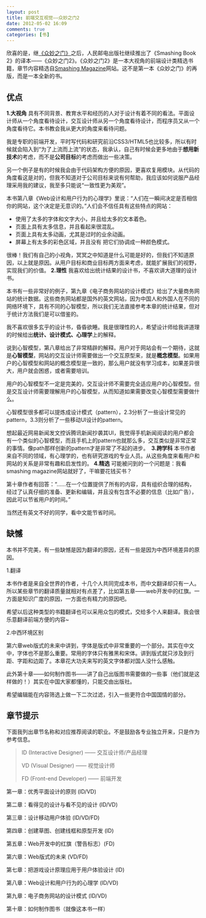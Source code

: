 ```yaml
---
layout: post
title: 前端交互视觉——众妙之门2
date: 2012-05-02 16:09
comments: true
categories: [书]
---
```


欣喜的是，继<a href="http://yuguo.us/weblog/the-smashing-book/">《众妙之门》</a>之后，人民邮电出版社继续推出了《Smashing Book 2》的译本——《众妙之门2》。《众妙之门2》是一本大视角的前端设计类精选书籍，章节内容精选自<a href="http://www.smashingmagazine.com/">Smashing Magazine</a>网站。这不是第一本《众妙之门》的再版，而是一本全新的书。
<h2>优点</h2><strong>1.大视角</strong>
具有不同背景、教育水平和经历的人对于设计有着不同的看法。平面设计师从一个角度看待设计，交互设计师从另一个角度看待设计，而程序员又从一个角度看待它。本书教会我从更大的角度来看待问题。

我是专职的前端开发，平时写代码和研究前沿CSS3/HTML5也比较多，所以有时候就会陷入到“为了上流而上流”的状态，我承认，自己有时候会更多地由于<strong>想用新技术</strong>的考虑，而不是<strong>公司目标</strong>的考虑而做出一些决策。

另一个例子是有的时候我会由于代码架构方便的原因，更喜欢复用模块。从代码的角度看这是对的，但我不知道对于公司目标来说有何帮助，我应该如何说服产品经理采用我的建议，我至多只能说“一致性更为美观”。

本书第八章《Web设计和用户行为的心理学》里说：“人们在一瞬间决定是否相信你的网站，这个决定是无意识的。”人们会不信任具有这些特点的网站：
<ul>
	<li>使用了太多的字体和文字大小，并且给太多的文本着色。</li>
	<li>页面上具有太多信息，并且看起来很混乱。</li>
	<li>页面上具有太多动画，尤其是过时的业余动画。</li>
	<li>屏幕上有太多的彩色区域，并且没有 把它们协调成一种颜色模式。</li></ul>
很棒！我们有自己的小视角，冥冥之中知道是什么可能是好的，但我们不知道原因，以上就是原因。从用户目标和商业目标两方面来考虑，就能扩展我们的视野，实现我们的价值。
<strong>2.理性</strong>
我喜欢给出统计结果的设计书，不喜欢讲大道理的设计书。

本书有一些非常好的例子，第九章《电子商务网站的设计模式》给出了大量商务网站的统计数据。这些商务网站都是国外的英文网站，因为中国人和外国人在不同的网络环境下，具有不同的心智模型，所以我们无法直接参考本章的统计结果，但对于统计方法我们是可以借鉴的。

我不喜欢很多玄乎的设计书，昏昏欲睡。我是很理性的人，希望设计师给我讲道理的时候给出<strong>统计、设计模式、心理学</strong>上的解释。

说到心智模型，第八章给出了非常精辟的解释。用户对于网站会有一个期待，这就是<strong>心智模型</strong>，网站的交互设计师需要做出一个交互原型来，就是<strong>概念模型</strong>。如果用户的心智模型和网站的概念模型是一致的，那么用户就没有学习成本，如果差异很大，用户就会困惑，或者需要培训。

用户的心智模型不一定是完美的，交互设计师不需要完全适应用户的心智模型。但是交互设计师需要理解用户的心智模型，从而知道如果需要改变心智模型需要做什么。

心智模型很多都可以提炼成设计模式（pattern），2.3分析了一些设计常见的pattern，3.3则分析了一些移动UI设计的pattern。

想起最近网易新闻发文控诉腾讯新闻抄袭其UI，我觉得手机新闻阅读的用户都会有一个类似的心智模型，而且手机上的pattern也就那么多，交互类似是非常正常的事情。像path那样创新的pattern才是非常了不起的进步。
<strong> 3.跨学科</strong>
本书作者来自不同的领域，有心理学的，也有研究游戏的专业人员。从这些角度来看用户和网站的关系是非常有趣和启发性的。
<strong>4.精选</strong>
可能被问到的一个问题是：我看smashing magazine网站就好了，干嘛要花钱买书？

第十章作者有回答：“……在一个位置提供了所有的内容，具有组织合理的结构，经过了认真仔细的准备、更新和编辑，并且没有包含不必要的信息（比如广告），因此可以节省用户的时间。”

当然还有英文不好的同学，看中文能节省时间。
<h2>缺憾</h2>
本书并不完美，有一些缺憾是因为翻译的原因，还有一些是因为中西环境差异的原因。

1.翻译

本书作者是来自全世界的作者，十几个人共同完成本书，而中文翻译却只有一人。所以某些章节的翻译质量就相对有点差了，比如第五章——web开发中的红旗。一方面是知识广度的原因，一方面也有精力的原因吧。

希望以后这种类型的书籍翻译也可以采用众包的模式，交给多个人来翻译。我会很乐意翻译前端方便的内容~

2.中西环境区别

第六章web版式的未来中讲到，字体是版式中非常重要的一个部分。其实在中文中，字体也不是那么重要。常用的字体只有雅黑和宋体。讲到版式就只涉及到行距、字距和边距了。本章花大功夫来写的英文字体都对国人没什么感触。

此外第十章——如何制作图书——讲了自己出版图书需要做的一些事（他们就是这样做的！）其实在中国大家都懂的，只能交由出版社。

希望编辑能在内容筛选上做一下二次过滤，引入一些更符合中国国情的部分。
<h2>章节提示</h2>
下面我列出章节名称和对应推荐阅读的职业。不是鼓励各专业独立开来，只是作为参考信息。
<blockquote>ID (Interactive Designer) —— 交互设计师/产品经理

VD (Visual Designer) —— 视觉设计师

FD (Front-end Developer) —— 前端开发</blockquote>
第一章：优秀平面设计的原则 (ID/VD)

第二章：看得见的设计与看不见的设计 (ID/VD)

第三章：设计移动用户体验 (ID/VD/FD)

第四章：创建草图、创建线框和原型开发 (ID)

第五章：Web开发中的红旗（警告标志）(FD)

第六章：Web版式的未来 (VD/FD)

第七章：把游戏设计原理应用于用户体验设计 (ID)

第八章：Web设计和用户行为的心理学 (ID/VD)

第九章：电子商务网站的设计模式 (ID/VD)

第十章：如何制作图书（就像这本书一样）

